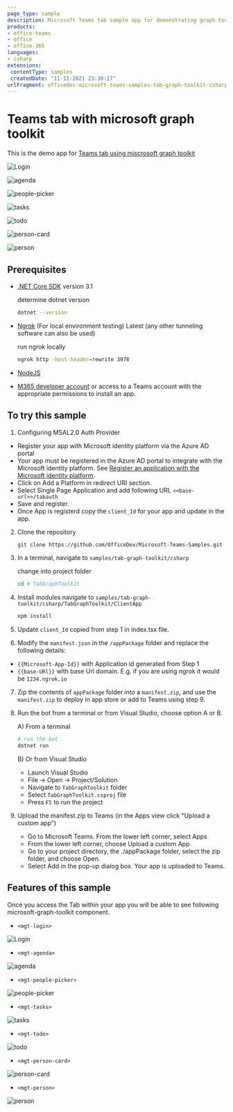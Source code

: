 ```yaml
---
page_type: sample
description: Microsoft Teams tab sample app for demonstrating graph toolkit component
products:
- office-teams
- office
- office-365
languages:
- csharp
extensions:
 contentType: samples
 createdDate: "11-11-2021 23:30:17"
urlFragment: officedev-microsoft-teams-samples-tab-graph-toolkit-csharp
---
```


# Teams tab with microsoft graph toolkit

This is the demo app for [Teams tab using miscrosoft graph toolkit](https://docs.microsoft.com/en-us/graph/toolkit/get-started/build-a-microsoft-teams-tab?tabs=unpkg%2Cjs)

![Login](TabGraphToolkit/Images/login.png)

![agenda](TabGraphToolkit/Images/agenda.png)

![people-picker](TabGraphToolkit/Images/people-picker.png)

![tasks](TabGraphToolkit/Images/tasks.png)

![todo](TabGraphToolkit/Images/todo.png)

![person-card](TabGraphToolkit/Images/person-card.png)

![person](TabGraphToolkit/Images/person.png)

## Prerequisites

- [.NET Core SDK](https://dotnet.microsoft.com/download) version 3.1

  determine dotnet version
  ```bash
  dotnet --version
  ```
- [Ngrok](https://ngrok.com/download) (For local environment testing) Latest (any other tunneling software can also be used)
  
  run ngrok locally
   ```bash
  ngrok http -host-header=rewrite 3978
  ```
  
-  [NodeJS](https://nodejs.org/en/)

-  [M365 developer account](https://docs.microsoft.com/en-us/microsoftteams/platform/concepts/build-and-test/prepare-your-o365-tenant) or access to a Teams account with the appropriate permissions to install an app.

## To try this sample

 1) Configuring MSAL2.0 Auth Provider
 - Register your app with Microsoft identity platform via the Azure AD portal
 - Your app must be registered in the Azure AD portal to integrate with the Microsoft identity platform. See [Register an application with the Microsoft identity platform](https://docs.microsoft.com/en-us/graph/auth-register-app-v2).
 - Click on Add a Platform in redirect URI section.
 - Select Single Page Application and add following URL `<<base-url>>/tabauth`
 - Save and register.
 - Once App is registerd copy the `client_Id` for your app and update in the app.

2) Clone the repository
   ```bash
   git clone https://github.com/OfficeDev/Microsoft-Teams-Samples.git
   ```
   
3) In a terminal, navigate to `samples/tab-graph-toolkit/csharp`

    change into project folder
    ```bash
    cd # TabGraphToolkit
    ```
4) Install modules
 navigate to `samples/tab-graph-toolkit/csharp/TabGraphToolkit/ClientApp`

    ```bash
    npm install
    ```
5) Update `client_Id` copied from step 1 in index.tsx file.  
 
6) Modify the `manifest.json` in the `/appPackage` folder and replace the following details:
  - `{{Microsoft-App-Id}}` with Application id generated from Step 1
  - `{{base-URl}}` with base Url domain. E.g. if you are using ngrok it would be `1234.ngrok.io`

7) Zip the contents of `appPackage` folder into a `manifest.zip`, and use the `manifest.zip` to deploy in app store or add to Teams using step 9.

8) Run the bot from a terminal or from Visual Studio, choose option A or B.
 
   A) From a terminal
     ```bash
     # run the bot
     dotnet run
     ```

   B) Or from Visual Studio
     - Launch Visual Studio
     - File -> Open -> Project/Solution
     - Navigate to `TabGraphToolkit` folder
     - Select `TabGraphToolkit.csproj` file
     - Press `F5` to run the project 

9) Upload the manifest.zip to Teams (in the Apps view click "Upload a custom app")
   - Go to Microsoft Teams. From the lower left corner, select Apps
   - From the lower left corner, choose Upload a custom App
   - Go to your project directory, the ./appPackage folder, select the zip folder, and choose Open.
   - Select Add in the pop-up dialog box. Your app is uploaded to Teams.
   
## Features of this sample
Once you access the Tab within your app you will be able to see following microsoft-graph-toolkit component. 

- `<mgt-login>`

![Login](TabGraphToolkit/Images/login.png)

- `<mgt-agenda>`

![agenda](TabGraphToolkit/Images/agenda.png)

- `<mgt-people-picker>`

![people-picker](TabGraphToolkit/Images/people-picker.png)

- `<mgt-tasks>`

![tasks](TabGraphToolkit/Images/tasks.png)

- `<mgt-todo>`

![todo](TabGraphToolkit/Images/todo.png)

- `<mgt-person-card>`

![person-card](TabGraphToolkit/Images/person-card.png)

- `<mgt-person>`

![person](TabGraphToolkit/Images/person.png)
